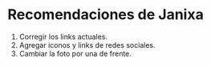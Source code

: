 # Recomendaciones de Janixa

1. Corregir los links actuales.
2. Agregar iconos y links de redes sociales.
3. Cambiar la foto por una de frente.